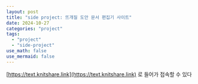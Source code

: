 ```yaml
---
layout: post
title: "side project: 뜨개질 도안 문서 편집기 사이트"
date: 2024-10-27
categories: "project"
tags:
  - "project"
  - "side-project"
use_math: false
use_mermaid: false
---
```


[https://text.knitshare.link](https://text.knitshare.link) 로 들어가 접속할 수 있다

